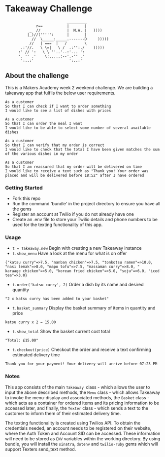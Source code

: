Takeaway Challenge
==================
```
                            _________
              r==           |       |
           _  //            |  M.A. |   ))))
          |_)//(''''':      |       |
            //  \_____:_____.-------D     )))))
           //   | ===  |   /        \
       .:'//.   \ \=|   \ /  .:'':./    )))))
      :' // ':   \ \ ''..'--:'-.. ':
      '. '' .'    \:.....:--'.-'' .'
       ':..:'                ':..:'

 ```
##  About the challenge
This is a Makers Academy week 2 weekend challenge. We are building a takeaway app that fulfils the below user requirements.

```
As a customer
So that I can check if I want to order something
I would like to see a list of dishes with prices

As a customer
So that I can order the meal I want
I would like to be able to select some number of several available dishes

As a customer
So that I can verify that my order is correct
I would like to check that the total I have been given matches the sum of the various dishes in my order

As a customer
So that I am reassured that my order will be delivered on time
I would like to receive a text such as "Thank you! Your order was placed and will be delivered before 18:52" after I have ordered
```
### Getting Started
* Fork this repo
* Run the command 'bundle' in the project directory to ensure you have all the gems
* Register an account at Twilio if you do not already have one
* Create an .env file to store your Twilio details and phone numbers to be used for the texting functionality of this app.

### Usage
* `t = Takeaway.new` Begin with creating a new Takeaway instance
* `t.show_menu` Have a look at the menu for what is on offer
```
{"katsu curry"=>7.5, "nanban chicken"=>7.5, "tonkotsu ramen"=>10.0, "nasi lemak"=>8.0, "mapo tofu"=>7.5, "massaman curry"=>8.0, "
karaage chicken"=>5.0, "korean fried chicken"=>5.0, "soju"=>6.0, "iced tea"=>3.0}
```
* `t.order('katsu curry', 2)` Order a dish by its name and desired quantity
```
"2 x katsu curry has been added to your basket"
```
* `t.basket_summary` Display the basket summary of items in quantity and price
```
katsu curry x 2 = 15.00
```
* `t.show_total` Show the basket current cost total
```
"Total: £15.00"
```
* `t.checkout(price)` Checkout the order and receive a text confirming estimated delivery time
```
Thank you for your payment! Your delivery will arrive before 07:23 PM
```

### Notes
This app consists of the main `Takeaway `class - which allows the user to input the above described methods, the `Menu` class - which allows Takeaway to invoke the menu-display and associated methods, the `Basket` class - which acts as a container for ordered items and its pricing information to be accessed later, and finally, the `Texter` class - which sends a text to the customer to inform them of their estimated delivery time.

The texting functionality is created using Twilios API. To obtain the credentials needed, an account needs to be registered on their website, where the Auth Token and Account SID can be accessed. These information will need to be stored as `ENV` variables within the working directory. By using bundle, you will install the `sinatra`, `dotenv` and `twilio-ruby` gems which will support Texters send_text method. 
